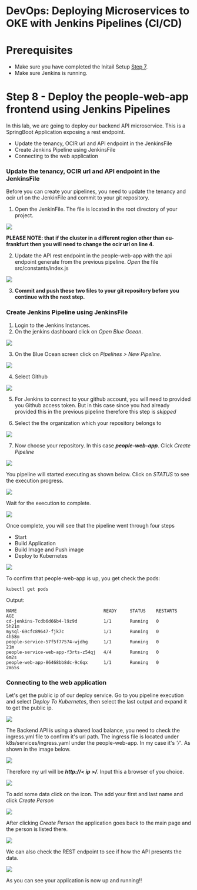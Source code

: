 # DevOps: Deploying Microservices to OKE with Jenkins Pipelines (CI/CD) #

# Prerequisites
+ Make sure you have completed the Initail Setup  [Step 7](jenkins.pipelines.OKE7.md).
+ Make sure Jenkins is running.

# Step 8 - Deploy the people-web-app frontend using Jenkins Pipelines #
In this lab, we are going to deploy our backend API microservice. This is a SpringBoot Application exposing a rest endpoint.

+ Update the tenancy, OCIR url and API endpoint in the JenkinsFile
+ Create Jenkins Pipeline using JenkinsFile
+ Connecting to the web application 

### Update the tenancy, OCIR url and API endpoint in the JenkinsFile ###

Before you can create your pipelines, you need to update the tenancy and ocir url on the JenkinFile and commit to your git repository.

1. Open the JenkinFile. The file is located in the root directory of your project. 

![](./images/people-web-app-pipeline-00.png)

**PLEASE NOTE: that if the cluster in a different region other than eu-frankfurt then you will need to change the ocir url on line 4.** 

2. Update the API rest endpoint in the people-web-app with the api endpoint generate from the previous pipeline. *Open* the file src/constants/index.js 

![](./images/people-web-app-pipeline-00-1.png)

3. **Commit and push these two files to your git repository before you continue with the next step.** 

### Create Jenkins Pipeline using JenkinsFile ###

1. Login to the Jenkins Instances.
2. On the jenkins dashboard click on *Open Blue Ocean*. 

![](./images/people-service-pipeline-1.png)

3. On the Blue Ocean screen click on *Pipelines > New Pipeline*.

![](./images/people-web-app-pipeline-1.png)

4. Select Github

![](./images/people-web-app-pipeline-2.png)

5. For Jenkins to connect to your github account, you will need to provided you Github access token. But in this case since you had already provided this in the previous pipeline therefore this step is *skipped*


6. Select the the organization which your repository belongs to

![](./images/people-web-app-pipeline-3.png)

7. Now choose your repository. In this case ***people-web-app***. Click *Create Pipeline*

![](./images/people-web-app-pipeline-4.png)

You pipeline will started executing as shown below. Click on *STATUS* to see the execution progress.

![](./images/people-web-app-pipeline-5.png)

Wait for the execution to complete. 

![](./images/people-web-app-pipeline-6.png)

Once complete, you will see that the pipeline went through four steps

+ Start
+ Build Application
+ Build Image and Push image
+ Deploy to Kubernetes

![](./images/people-web-app-pipeline-7.png)

To confirm that people-web-app is up, you get check the pods:

```
kubectl get pods
```
Output:

```
NAME                                 READY     STATUS    RESTARTS   AGE
cd-jenkins-7cdb6d66b4-l9z9d          1/1       Running   0          5h21m
mysql-69cfc89647-fjk7c               1/1       Running   0          4h58m
people-service-57f5f77574-wjdhg      1/1       Running   0          21m
people-service-web-app-f3rts-z54qj   4/4       Running   0          6m2s
people-web-app-86468bb8dc-9c6qx      1/1       Running   0          2m55s

```

### Connecting to the web application ###

Let's get the public ip of our deploy service. Go to you pipeline execution and select *Deploy To Kubernetes*, then select the last output and expand it to get the public ip.

![](./images/people-web-app-pipeline-8.png)

The Backend API is using a shared load balance, you need to check the ingress.yml file to confirm it's url path. The ingress file is located under k8s/services/ingress.yaml under the people-web-app. In my case it's *'/'*. As shown in the image below.

![](./images/people-web-app-pipeline-9.png)

Therefore my url will be ***http://< ip  >/***. Input this a browser of you choice. 

![](./images/people-web-app-pipeline-10.png)

To add some data click on the icon. The add your first and last name and click *Create Person*

![](./images/people-web-app-pipeline-11.png)

After clicking *Create Person* the application goes back to the main page and the person is listed there.

![](./images/people-web-app-pipeline-12.png)

We can also check the REST endpoint to see if how the API presents the data.

![](./images/people-web-app-pipeline-13.png)

As you can see your application is now up and running!!
